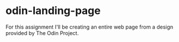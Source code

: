 # odin-landing-page
For this assignment I'll be creating an entire web page from a design provided by The Odin Project.
